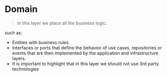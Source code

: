# Domain

> In this layer we place all the business logic.

such as:
- Entities with business rules.
- Interfaces or ports that define the behavior of use cases, repositories or events that are then implemented by the application and infrastructure layers.
- It is important to highlight that in this layer we should not use 3rd party technologies